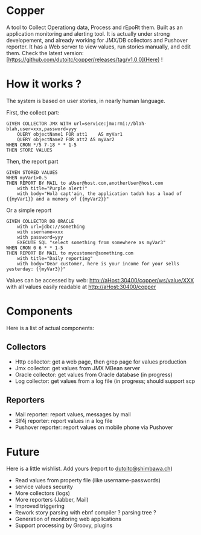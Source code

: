 # Copper
A tool to Collect Operationg data, Process and rEpoRt them. Built as an application monitoring and alerting tool.
It is actually under strong developement, and already working for JMX/DB collectors and Pushover reporter.
It has a Web server to view values, run stories manually, and edit them.
Check the latest version: [https://github.com/dutoitc/copper/releases/tag/v1.0.0](Here) !


# How it works ?

The system is based on user stories, in nearly human language.

First, the collect part:
````
GIVEN COLLECTOR JMX WITH url=service:jmx:rmi://blah-blah,user=xxx,password=yyy
    QUERY objectName1 FOR att1    AS myVar1
    QUERY objectName2 FOR att2 AS myVar2
WHEN CRON */5 7-18 * * 1-5
THEN STORE VALUES
````


Then, the report part
````
GIVEN STORED VALUES
WHEN myVar1>0.5
THEN REPORT BY MAIL to aUser@host.com,anotherUser@host.com
    with title="Purple alert!"
    with body="Holà capt'ain, the application tadah has a load of {{myVar1}} and a memory of {{myVar2}}"
````

Or a simple report
````
GIVEN COLLECTOR DB ORACLE
    with url=jdbc://something
    with username=xxx
    with password=yyy
    EXECUTE SQL "select something from somewhere as myVar3"
WHEN CRON 0 6 * * 1-5
THEN REPORT BY MAIL to mycustomer@something.com
    with title="Daily reporting"
    with body="Dear customer, here is your income for your sells yesterday: {{myVar3}}"
````

Values can be accessed by web: <http://aHost:30400/copper/ws/value/XXX> with all values easily readable at <http://aHost:30400/copper>


# Components
Here is a list of actual components:

## Collectors
* Http collector: get a web page, then grep page for values production
* Jmx collector: get values from JMX MBean server
* Oracle collector: get values from Oracle database (in progress)
* Log collector: get values from a log file (in progress; should support scp

## Reporters
* Mail reporter: report values, messages by mail
* Slf4j reporter: report values in a log file
* Pushover reporter: report values on mobile phone via Pushover


# Future
Here is a little wishlist. Add yours (report to dutoitc@shimbawa.ch)
* Read values from property file (like username-passwords)
* service values security
* More collectors (logs)
* More reporters (Jabber, Mail)
* Improved triggering
* Rework story parsing with ebnf compiler ? parsing tree ?
* Generation of monitoring web applications
* Support processing by Groovy, plugins